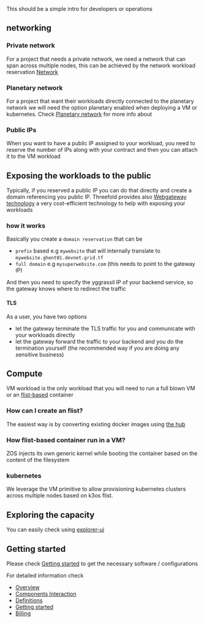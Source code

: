 This should be a simple intro for developers or operations 


## networking

### Private network
For a project that needs a private network, we need a network that can span across multiple nodes, this can be achieved by the network workload reservation [Network](@tfgrid_networking_toc)

### Planetary network
For a project that want their workloads directly connected to the planetary network we will need the option planetary enabled when deploying a VM or kubernetes. Check [Planetary network](@grid3_planetary_network) for more info about 

### Public IPs
When you want to have a public IP assigned to your workload, you need to reserve the number of IPs along with your contract and then you can attach it to the VM workload

## Exposing the workloads to the public

Typically, if you reserved a public IP you can do that directly and create a domain referencing you public IP. Threefold provides also [Webgateway technology](webgateway3) a very cost-efficient technology to help with exposing your workloads

### how it works
Basically you create a `domain reservation` that can be 
- `prefix` based e.g `mywebsite` that will internally translate to `mywebsite.ghent01.devnet.grid.tf` 
- `full domain` e.g `mysuperwebsite.com`  (this needs to point to the gateway IP)

And then you need to specify the yggrassil IP of your backend service, so the gateway knows where to redirect the traffic

#### TLS
As a user, you have two options
- let the gateway terminate the TLS traffic for you and communicate with your workloads directly 
- let the gateway forward the traffic to your backend and you do the termination yourself (the recommended way if you are doing any sensitive business)




## Compute

VM workload is the only workload that you will need to run a full blown VM or an [flist-based](@zos_fs) container

### How can I create an flist?

The easiest way is by converting existing docker images using [the hub](https://hub.grid.tf/docker-convert)


### How flist-based container run in a VM?
ZOS injects its own generic kernel while booting the container based on the content of the filesystem

### kubernetes 
We leverage the VM primitive to allow provisioning kubernetes clusters across multiple nodes based on k3os flist.


## Exploring the capacity
You can easily check using [explorer-ui](@grid3_explorer) 


## Getting started

Please check [Getting started](@grid3_get_started) to get the necessary software / configurations


For detailed information check

- [Overview](@grid3_overview)
- [Components Interaction](@grid3_components)
- [Definitions](@grid3_definitions)
- [Getting started](@grid3_get_started)
- [Billing](@grid3_billing)